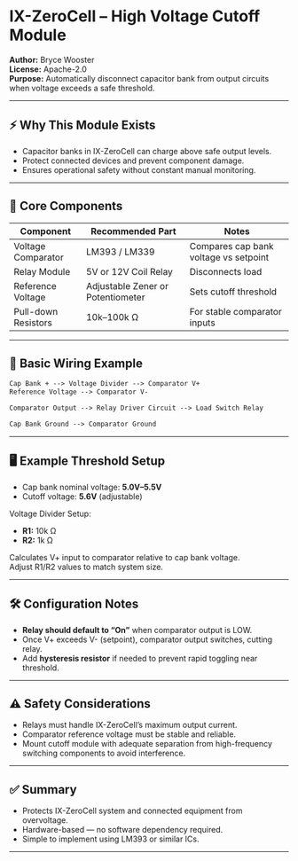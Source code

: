 # IX-ZeroCell – High Voltage Cutoff Module

**Author:** Bryce Wooster  
**License:** Apache-2.0  
**Purpose:** Automatically disconnect capacitor bank from output circuits when voltage exceeds a safe threshold.

---

## ⚡ Why This Module Exists

- Capacitor banks in IX-ZeroCell can charge above safe output levels.  
- Protect connected devices and prevent component damage.  
- Ensures operational safety without constant manual monitoring.

---

## 🧱 Core Components

| Component            | Recommended Part      | Notes                            |
|---------------------|----------------------|----------------------------------|
| Voltage Comparator  | LM393 / LM339        | Compares cap bank voltage vs setpoint  
| Relay Module        | 5V or 12V Coil Relay  | Disconnects load  
| Reference Voltage   | Adjustable Zener or Potentiometer | Sets cutoff threshold  
| Pull-down Resistors | 10k–100k Ω            | For stable comparator inputs  

---

## 🔌 Basic Wiring Example

```txt
Cap Bank + --> Voltage Divider --> Comparator V+  
Reference Voltage --> Comparator V-  

Comparator Output --> Relay Driver Circuit --> Load Switch Relay  

Cap Bank Ground --> Comparator Ground  
```

---

## 🖥️ Example Threshold Setup

- Cap bank nominal voltage: **5.0V–5.5V**  
- Cutoff voltage: **5.6V** (adjustable)

Voltage Divider Setup:

- **R1:** 10k Ω  
- **R2:** 1k Ω  

Calculates V+ input to comparator relative to cap bank voltage.  
Adjust R1/R2 values to match system size.

---

## 🛠️ Configuration Notes

- **Relay should default to “On”** when comparator output is LOW.  
- Once V+ exceeds V- (setpoint), comparator output switches, cutting relay.  
- Add **hysteresis resistor** if needed to prevent rapid toggling near threshold.

---

## ⚠️ Safety Considerations

- Relays must handle IX-ZeroCell’s maximum output current.  
- Comparator reference voltage must be stable and reliable.  
- Mount cutoff module with adequate separation from high-frequency switching components to avoid interference.

---

## ✅ Summary

- Protects IX-ZeroCell system and connected equipment from overvoltage.  
- Hardware-based — no software dependency required.  
- Simple to implement using LM393 or similar ICs.

---

